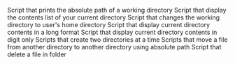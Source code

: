 Script that prints the absolute path of a working directory
Script that display the contents list of your current directory
Script that changes the working directory to user's home directory
Script that display current directory contents in a long format
Script that display current directory contents in digit only
Scripts that create two directories at a time
Scripts that move a file from another directory to another directory using absolute path
Script that delete a file in folder
